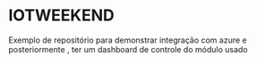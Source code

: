 # IOTWEEKEND
Exemplo de repositório para demonstrar integração com azure e posteriormente , ter um dashboard de controle do módulo usado
